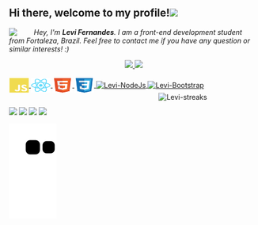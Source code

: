 <h2> Hi there, welcome to my profile!<img src="https://media4.giphy.com/media/KEDCtlS9h2nsfVcC7E/giphy.gif" width="50"></h2>
<img align='left' src="https://media4.giphy.com/media/Iztp4yypfEaNhVyK1I/giphy.gif?cid=790b7611ab6216b3cbe109814f8898c10c92f19f0e161efd&rid=giphy.gif&ct=s" width="50">

<em>Hey, I'm **Levi Fernandes**. I am a front-end development student from Fortaleza, Brazil. Feel free to contact me if you have any question or similar interests! :)</em>


<!----Here are some ideas to get you started:

- 🔭 I’m currently working on an amazing project regarding accessibility in different places in my home town :)
- 🌱 I’m currently learning ReactJS, Bootstrap and Redux
- 💬 Ask me about ANYTHING, I'll try my best to help you in whatever you need
- 📫 Feel free to dm me anywhere on my social media. Peace out 😎
- 😄 Pronouns: he/him -->


<div align="center">
  <a href="https://github.com/levifernands">
  <img height="180em" src="https://github-readme-stats.vercel.app/api?username=levifernands&show_icons=true&theme=blue-green&include_all_commits=true&count_private=true"/>
  <img height="180em" src="https://github-readme-stats.vercel.app/api/top-langs/?username=levifernands&layout=compact&langs_count=7&theme=blue-green"/>
</div>


  <div style="display: inline_block"><br>
  <img align="center" alt="Levi-Js" height="30" width="40" src="https://raw.githubusercontent.com/devicons/devicon/master/icons/javascript/javascript-plain.svg">
  <img align="center" alt="Levi-React" height="30" width="40" src="https://raw.githubusercontent.com/devicons/devicon/master/icons/react/react-original.svg">
  <img align="center" alt="Levi-HTML" height="30" width="40" src="https://raw.githubusercontent.com/devicons/devicon/master/icons/html5/html5-original.svg">
  <img align="center" alt="Levi-CSS" height="30" width="40" src="https://raw.githubusercontent.com/devicons/devicon/master/icons/css3/css3-original.svg">
  <img align="center" alt="Levi-NodeJs" height="30" width="40" src="https://cdn.jsdelivr.net/gh/devicons/devicon/icons/nodejs/nodejs-original.svg" />
    <img align="center" alt="Levi-Bootstrap" height="30" width="40" src="https://cdn.jsdelivr.net/gh/devicons/devicon/icons/bootstrap/bootstrap-original.svg" />
    <img align="right" alt="Levi-streaks" width="40%" src="https://github-readme-streak-stats.herokuapp.com/?user=levifernands&theme=blue-green" />
</div>
  
  ##
 
<div> 
  <a href="https://instagram.com/levifernandes" target="_blank"><img src="https://img.shields.io/badge/-Instagram-%23E4405F?style=for-the-badge&logo=instagram&logoColor=white" target="_blank"></a>
  <a href = "mailto:levifernands31@gmail.com"><img src="https://img.shields.io/badge/Gmail-D14836?style=for-the-badge&logo=gmail&logoColor=white" target="_blank"></a>
  <a href="https://www.twitter.com/levizauu" target="_blank"><img src="https://img.shields.io/badge/Twitter-1DA1F2?style=for-the-badge&logo=twitter&logoColor=white" target="_blank"></a>
  <a href="https://www.linkedin.com/in/levifernandes" target="_blank"><img src="https://img.shields.io/badge/-LinkedIn-%230077B5?style=for-the-badge&logo=linkedin&logoColor=white" target="_blank"></a>
  
  ![Snake animation](https://github.com/levifernands/levifernands/blob/output/github-contribution-grid-snake.svg)
  
  </div>
